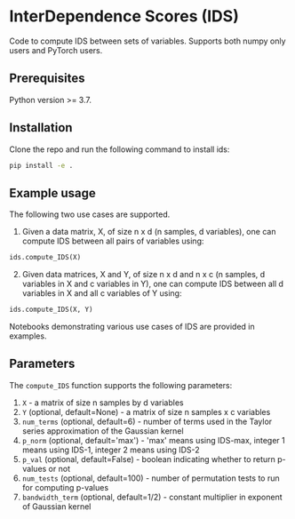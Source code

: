 # InterDependence Scores (IDS) 

Code to compute IDS between sets of variables.  Supports both numpy only users and PyTorch users.  

## Prerequisites 

Python version >= 3.7.

## Installation 

Clone the repo and run the following command to install ids:

```bash
pip install -e .
```

## Example usage

The following two use cases are supported.  

1. Given a data matrix, X, of size n x d (n samples, d variables), one can compute IDS between all pairs of variables using: 

```python
ids.compute_IDS(X)
```

2.  Given data matrices, X and Y, of size n x d and n x c (n samples, d variables in X and c variables in Y), one can compute IDS between all d variables in X and all c variables of Y using: 

```python
ids.compute_IDS(X, Y)
```

Notebooks demonstrating various use cases of IDS are provided in examples.

## Parameters
The ```compute_IDS``` function supports the following parameters: 
1. ```X``` - a matrix of size n samples by d variables
2. ```Y``` (optional, default=None) - a matrix of size n samples x c variables
3. ```num_terms``` (optional, default=6) - number of terms used in the Taylor series approximation of the Gaussian kernel 
4. ```p_norm``` (optional, default='max') - 'max' means using IDS-max, integer 1 means using IDS-1, integer 2 means using IDS-2 
5. ```p_val``` (optional, default=False) - boolean indicating whether to return p-values or not
6. ```num_tests``` (optional, default=100) - number of permutation tests to run for computing p-values
7. ```bandwidth_term``` (optional, default=1/2) - constant multiplier in exponent of Gaussian kernel